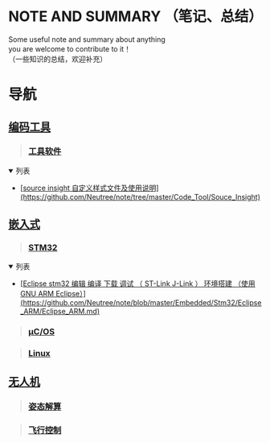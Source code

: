 NOTE AND SUMMARY （笔记、总结）
================
Some useful note and summary about anything<br/>
you are welcome to contribute to it！<br/>
（一些知识的总结，欢迎补充）

# 导航
## [编码工具](https://github.com/Neutree/note/tree/master/Code_Tool)
> ### [工具软件]()
<details class="menu" open>
      <summary>列表</summary>
      <ul>
          <li><a href="#">[source insight 自定义样式文件及使用说明](https://github.com/Neutree/note/tree/master/Code_Tool/Souce_Insight)</a></li>
      </ul>
</details>

## [嵌入式](https://github.com/Neutree/note/tree/master/Embedded)

> ### [STM32](https://github.com/Neutree/note/tree/master/Embedded/Stm32)
<details class="menu" open>
      <summary>列表</summary>
      <ul>
          <li><a href="#">[Eclipse stm32 编辑 编译 下载 调试 （ ST-Link J-Link ） 环境搭建 （使用GNU ARM Eclipse）](https://github.com/Neutree/note/blob/master/Embedded/Stm32/Eclipse_ARM/Eclipse_ARM.md)</a></li>
      </ul>
</details>


> ### [μC/OS]()

> ### [Linux]()

## [无人机]()

> ### [姿态解算]()

> ### [飞行控制]()

